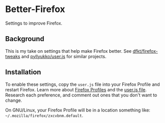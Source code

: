 Better-Firefox
==============

Settings to improve Firefox.

Background
----------

This is my take on settings that help make Firefox better. See [dfkt/firefox-tweaks](https://github.com/dfkt/firefox-tweaks) and [pyllyukko/user.js](https://github.com/pyllyukko/user.js) for similar projects.

Installation
------------

To enable these settings, copy the `user.js` file into your Firefox Profile and restart Firefox. Learn more about [Firefox Profiles](http://kb.mozillazine.org/Profile_folder) and the [user.js file](http://kb.mozillazine.org/User.js_file). Research each preference, and comment out ones that you don't want to change.

On GNU/Linux, your Firefox Profile will be in a location something like: `~/.mozilla/firefox/zxcvbnm.default`.

